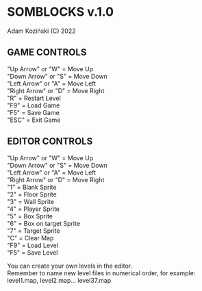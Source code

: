 # **SOMBLOCKS v.1.0**  
Adam Koziński (C) 2022

## **GAME CONTROLS**

"Up Arrow" or "W" = Move Up  
"Down Arrow" or "S" = Move Down  
"Left Arrow" or "A" = Move Left  
"Right Arrow" or "D" = Move Right  
"R" = Restart Level  
"F9" = Load Game  
"F5" = Save Game  
"ESC" = Exit Game  

## **EDITOR CONTROLS**

"Up Arrow" or "W" = Move Up  
"Down Arrow" or "S" = Move Down  
"Left Arrow" or "A" = Move Left  
"Right Arrow" or "D" = Move Right  
"1" = Blank Sprite  
"2" = Floor Sprite  
"3" = Wall Sprite  
"4" = Player Sprite  
"5" = Box Sprite  
"6" = Box on target Sprite  
"7" = Target Sprite  
"C" = Clear Map  
"F9" = Load Level  
"F5" = Save Level  

You can create your own levels in the editor.   
Remember to name new level files in numerical order, for example:  
level1.map, level2.map... level37.map  
